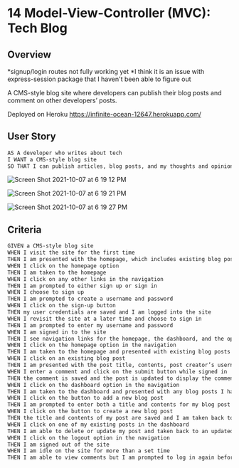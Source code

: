 # 14 Model-View-Controller (MVC): Tech Blog

## Overview

*signup/login routes not fully working yet
*I think it is an issue with express-session package that I haven't been able to figure out 

A CMS-style blog site where developers can publish their blog posts and comment on other developers’ posts.  

Deployed on Heroku https://infinite-ocean-12647.herokuapp.com/

## User Story

```md
AS A developer who writes about tech
I WANT a CMS-style blog site
SO THAT I can publish articles, blog posts, and my thoughts and opinions
```
![Screen Shot 2021-10-07 at 6 19 12 PM](https://user-images.githubusercontent.com/80792196/136483383-370db124-c4c5-4f3e-851b-590354d5aac7.png)

![Screen Shot 2021-10-07 at 6 19 21 PM](https://user-images.githubusercontent.com/80792196/136483392-62e003c3-e7c7-44a5-9064-64b23557fe42.png)

![Screen Shot 2021-10-07 at 6 19 27 PM](https://user-images.githubusercontent.com/80792196/136483396-41b04877-6e67-46d7-ab8f-6771396592b7.png)


## Criteria

```md
GIVEN a CMS-style blog site
WHEN I visit the site for the first time
THEN I am presented with the homepage, which includes existing blog posts if any have been posted; navigation links for the homepage and the dashboard; and the option to log in
WHEN I click on the homepage option
THEN I am taken to the homepage
WHEN I click on any other links in the navigation
THEN I am prompted to either sign up or sign in
WHEN I choose to sign up
THEN I am prompted to create a username and password
WHEN I click on the sign-up button
THEN my user credentials are saved and I am logged into the site
WHEN I revisit the site at a later time and choose to sign in
THEN I am prompted to enter my username and password
WHEN I am signed in to the site
THEN I see navigation links for the homepage, the dashboard, and the option to log out
WHEN I click on the homepage option in the navigation
THEN I am taken to the homepage and presented with existing blog posts that include the post title and the date created
WHEN I click on an existing blog post
THEN I am presented with the post title, contents, post creator’s username, and date created for that post and have the option to leave a comment
WHEN I enter a comment and click on the submit button while signed in
THEN the comment is saved and the post is updated to display the comment, the comment creator’s username, and the date created
WHEN I click on the dashboard option in the navigation
THEN I am taken to the dashboard and presented with any blog posts I have already created and the option to add a new blog post
WHEN I click on the button to add a new blog post
THEN I am prompted to enter both a title and contents for my blog post
WHEN I click on the button to create a new blog post
THEN the title and contents of my post are saved and I am taken back to an updated dashboard with my new blog post
WHEN I click on one of my existing posts in the dashboard
THEN I am able to delete or update my post and taken back to an updated dashboard
WHEN I click on the logout option in the navigation
THEN I am signed out of the site
WHEN I am idle on the site for more than a set time
THEN I am able to view comments but I am prompted to log in again before I can add, update, or delete comments
```
